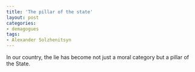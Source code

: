 ```yaml
---
title: 'The pillar of the state'
layout: post
categories:
- demagogues
tags:
- Alexander Solzhenitsyn
---
```


In our country, the lie has become not just a moral category but a pillar of the State.